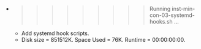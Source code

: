 * >>>>>>>>> Running inst-min-con-03-systemd-hooks.sh ...
  * Add systemd hook scripts.
  * Disk size = 851512K. Space Used = 76K. Runtime = 00:00:00:00.
